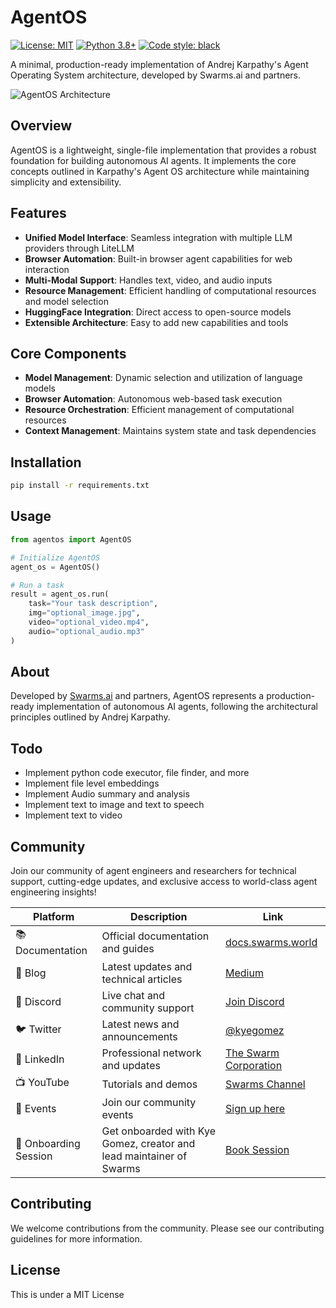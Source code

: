 # AgentOS

[![License: MIT](https://img.shields.io/badge/License-MIT-yellow.svg)](https://opensource.org/licenses/MIT)
[![Python 3.8+](https://img.shields.io/badge/python-3.8+-blue.svg)](https://www.python.org/downloads/)
[![Code style: black](https://img.shields.io/badge/code%20style-black-000000.svg)](https://github.com/psf/black)


A minimal, production-ready implementation of Andrej Karpathy's Agent Operating System architecture, developed by Swarms.ai and partners.

![AgentOS Architecture](https://miro.medium.com/v2/resize:fit:748/1*quuHoEjoCzxvu5lVp_SMEQ@2x.jpeg)



## Overview

AgentOS is a lightweight, single-file implementation that provides a robust foundation for building autonomous AI agents. It implements the core concepts outlined in Karpathy's Agent OS architecture while maintaining simplicity and extensibility.

## Features

- **Unified Model Interface**: Seamless integration with multiple LLM providers through LiteLLM
- **Browser Automation**: Built-in browser agent capabilities for web interaction
- **Multi-Modal Support**: Handles text, video, and audio inputs
- **Resource Management**: Efficient handling of computational resources and model selection
- **HuggingFace Integration**: Direct access to open-source models
- **Extensible Architecture**: Easy to add new capabilities and tools

## Core Components

- **Model Management**: Dynamic selection and utilization of language models
- **Browser Automation**: Autonomous web-based task execution
- **Resource Orchestration**: Efficient management of computational resources
- **Context Management**: Maintains system state and task dependencies

## Installation

```bash
pip install -r requirements.txt
```

## Usage

```python
from agentos import AgentOS

# Initialize AgentOS
agent_os = AgentOS()

# Run a task
result = agent_os.run(
    task="Your task description",
    img="optional_image.jpg",
    video="optional_video.mp4",
    audio="optional_audio.mp3"
)
```


## About

Developed by [Swarms.ai](https://swarms.ai) and partners, AgentOS represents a production-ready implementation of autonomous AI agents, following the architectural principles outlined by Andrej Karpathy.

## Todo

- Implement python code executor, file finder, and more
- Implement file level embeddings
- Implement Audio summary and analysis
- Implement text to image and text to speech
- Implement text to video 

## Community 

Join our community of agent engineers and researchers for technical support, cutting-edge updates, and exclusive access to world-class agent engineering insights!

| Platform | Description | Link |
|----------|-------------|------|
| 📚 Documentation | Official documentation and guides | [docs.swarms.world](https://docs.swarms.world) |
| 📝 Blog | Latest updates and technical articles | [Medium](https://medium.com/@kyeg) |
| 💬 Discord | Live chat and community support | [Join Discord](https://discord.gg/jM3Z6M9uMq) |
| 🐦 Twitter | Latest news and announcements | [@kyegomez](https://twitter.com/kyegomez) |
| 👥 LinkedIn | Professional network and updates | [The Swarm Corporation](https://www.linkedin.com/company/the-swarm-corporation) |
| 📺 YouTube | Tutorials and demos | [Swarms Channel](https://www.youtube.com/channel/UC9yXyitkbU_WSy7bd_41SqQ) |
| 🎫 Events | Join our community events | [Sign up here](https://lu.ma/5p2jnc2v) |
| 🚀 Onboarding Session | Get onboarded with Kye Gomez, creator and lead maintainer of Swarms | [Book Session](https://cal.com/swarms/swarms-onboarding-session) |

## Contributing

We welcome contributions from the community. Please see our contributing guidelines for more information. 

## License

This is under a MIT License
